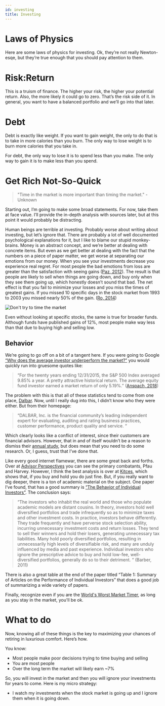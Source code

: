 ```yaml
---
id: investing
title: Investing
---
```


# Laws of Physics
Here are some laws of physics for investing.  Ok, they’re not really Newton-esqe, but they’re true enough that you should pay attention to them.

# Risk:Return

This is a truism of finance.  The higher your risk, the higher your potential return.  Also, the more likely it could go to zero.  That’s the risk side of it.  In general, you want to have a balanced portfolio and we’ll go into that later.  

# Debt

Debt is exactly like weight.  If you want to gain weight, the only to do that is to take in more calories than you burn.  The only way to lose weight is to burn more calories that you take in.

For debt, the only way to lose it is to spend less than you make.  The only way to gain it is to make less than you spend.

# Get Rich Not-So-Quick

>"Time in the market is more important than timing the market." -Unknown

Starting out, I’m going to make some broad statements.  For now, take them at face value.  I’ll provide the in-depth analysis with sources later, but at this point it would probably be distracting.

Human beings are terrible at investing.  Probably worse about writing about investing, but let’s ignore that.  There are probably a lot of well documented psychological explanations for it, but I like to blame our stupid monkey-brains.  Money is an abstract concept, and we’re better at dealing with concrete items. But even as we get better at dealing with the fact that the numbers on a piece of paper matter, we get worse at separating our emotions from our money.  When you see your investments decrease you experience real regret.   For most people the bad emotions from loss are greater than the satisfaction with seeing gains ([Paz, 2012](https://www.ncbi.nlm.nih.gov/pubmed/22553036)). The result is that people are likely to sell when things are going down, and buy only when they see them going up, which honestly doesn’t sound that bad.   The net effect is that you fail to minimize your losses and you miss the times of greatest gains.  If you missed 10 specific days in the stock market from 1993 to 2003 you missed nearly 50% of the gain.  ([Ro, 2014](https://www.businessinsider.com/cost-of-missing-10-best-days-in-sp-500-2014-3))
 
![Don't try to time the market](Images/market-timing.png)

Even without looking at specific stocks, the same is true for broader funds.  Although funds have published gains of 12%, most people make way less than that due to buying high and selling low.

## Behavior
We’re going to go off on a bit of a tangent here.  If you were going to Google [“Why does the average investor underperform the market?”](http://lmgtfy.com/?q=why+does+the+average+investor+underperform+the+market)  you would quickly run into gruesome quotes like:

> “For the twenty years ending 12/31/2015, the S&P 500 Index averaged 9.85% a year. A pretty attractive historical return. The average equity fund investor earned a market return of only 5.19%.” ([Anspach, 2018](https://www.thebalance.com/why-average-investors-earn-below-average-market-returns-2388519))

The problem with this is that all of these statistics tend to come from one place, [Dalbar](https://www.dalbar.com/).   Now, until I really dug into this, I didn’t know who they were either.  But from their homepage:

> “DALBAR, Inc. is the financial community’s leading independent expert for evaluating, auditing and rating business practices, customer performance, product quality and service. “

Which clearly looks like a conflict of interest, since their customers are financial advisors.  However, that in and of itself wouldn’t be a reason to dismiss their [annual study](http://svwealth.com/wp-content/uploads/2018/04/dalbar_study.pdf), but does mean that you need to do some research.  Or, I guess, trust that I’ve done that.

Like every good internet flamewar, there are some great back and forths.  Over at [Advisor Perspectives](https://www.advisorperspectives.com/articles/2017/03/06/a-warning-to-the-advisory-profession-dalbar-s-math-is-wrong) you can see the primary combatants, Pfau and Harvey.  However, I think the best analysis is over at [Kitces](https://www.kitces.com/blog/does-the-dalbar-study-grossly-overstate-the-behavior-gap-guest-post/), which shows that, if you buy and hold you do just fine.  But, if you really want to dig deeper, there is a ton of academic material on the subject.  One paper I’ve found, that has a good summary is [“The Behavior of Individual Investors”](https://www.umass.edu/preferen/You%20Must%20Read%20This/Barber-Odean%202011.pdf).  The conclusion says:

> “The investors who inhabit the real world and those who populate academic models are distant cousins. In theory, investors hold well diversified portfolios and trade infrequently so as to minimize taxes and other investment costs. In practice, investors behave differently. They trade frequently and have perverse stock selection ability, incurring unnecessary investment costs and return losses. They tend to sell their winners and hold their losers, generating unnecessary tax liabilities. Many hold poorly diversified portfolios, resulting in unnecessarily high levels of diversifiable risk, and many are unduly influenced by media and past experience. Individual investors who ignore the prescriptive advice to buy and hold low-fee, well-diversified portfolios, generally do so to their detriment. “ (Barber, 2011)

There is also a great table at the end of the paper titled “Table 1: Summary of Articles on the Performance of Individual Investors” that does a good job of summarizing a wide variety of papers.

Finally, recognize even if you are the [World's Worst Market Timer](https://awealthofcommonsense.com/2014/02/worlds-worst-market-timer/), as long as you stay in the market, you'll be ok. 

# What to do
Now, knowing all of these things is the key to maximizing your chances of retiring in luxurious comfort.  Here’s how.

You know:
* Most people make poor decisions trying to time buying and selling
* You are most people
* Over the long term the market will likely earn ~7%

So, you will invest in the market and then you will ignore your investments for years to come.  Here is my micro strategy:

* I watch my investments when the stock market is going up and I ignore them when it is going down.
